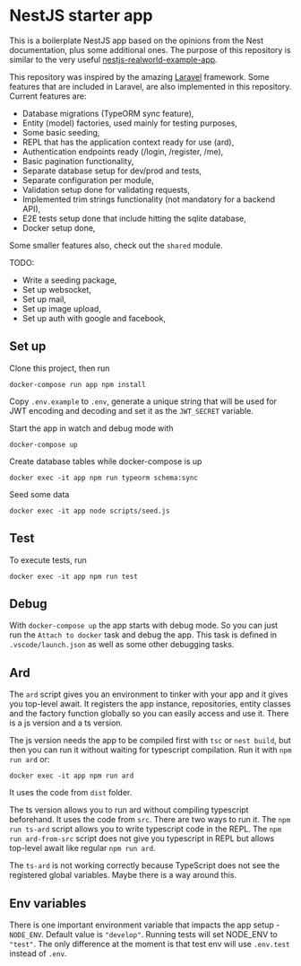 # NestJS starter app

This is a boilerplate NestJS app based on the opinions from the Nest documentation, plus some additional ones. The purpose of this repository is similar to the very useful [nestjs-realworld-example-app](https://github.com/lujakob/nestjs-realworld-example-app).

This repository was inspired by the amazing [Laravel](https://laravel.com/) framework. Some features that are included in Laravel, are also implemented in this repository. Current features are:

- Database migrations (TypeORM sync feature),
- Entity (model) factories, used mainly for testing purposes,
- Some basic seeding,
- REPL that has the application context ready for use (ard),
- Authentication endpoints ready (/login, /register, /me),
- Basic pagination functionality,
- Separate database setup for dev/prod and tests,
- Separate configuration per module,
- Validation setup done for validating requests,
- Implemented trim strings functionality (not mandatory for a backend API),
- E2E tests setup done that include hitting the sqlite database,
- Docker setup done,

Some smaller features also, check out the `shared` module.

TODO:

- Write a seeding package,
- Set up websocket,
- Set up mail,
- Set up image upload,
- Set up auth with google and facebook,

## Set up

Clone this project, then run

`docker-compose run app npm install`

Copy `.env.example` to `.env`, generate a unique string that will be used for JWT encoding and decoding and set it as the `JWT_SECRET` variable.

Start the app in watch and debug mode with

`docker-compose up`

Create database tables while docker-compose is up

`docker exec -it app npm run typeorm schema:sync`

Seed some data

`docker exec -it app node scripts/seed.js`

## Test

To execute tests, run

`docker exec -it app npm run test`

## Debug

With `docker-compose up` the app starts with debug mode. So you can just run the `Attach to docker` task and debug the app. This task is defined in `.vscode/launch.json` as well as some other debugging tasks.

## Ard

The `ard` script gives you an environment to tinker with your app and it gives you top-level await. It registers the app instance, repositories, entity classes and the factory function globally so you can easily access and use it. There is a js version and a ts version.

The js version needs the app to be compiled first with `tsc` or `nest build`, but then you can run it without waiting for typescript compilation. Run it with `npm run ard` or:

`docker exec -it app npm run ard`

It uses the code from `dist` folder.

The ts version allows you to run ard without compiling typescript beforehand. It uses the code from `src`. There are two ways to run it. The `npm run ts-ard` script allows you to write typescript code in the REPL. The `npm run ard-from-src` script does not give you typescript in REPL but allows top-level await like regular `npm run ard`.

The `ts-ard` is not working correctly because TypeScript does not see the registered global variables. Maybe there is a way around this.

## Env variables

There is one important environment variable that impacts the app setup - `NODE_ENV`. Default value is `"develop"`. Running tests will set NODE_ENV to `"test"`. The only difference at the moment is that test env will use `.env.test` instead of `.env`.